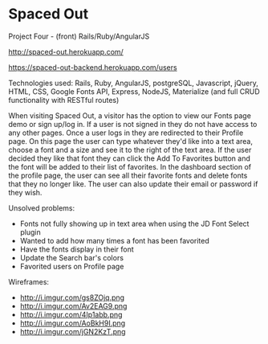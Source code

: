 # Spaced Out
Project Four - (front) Rails/Ruby/AngularJS

http://spaced-out.herokuapp.com/

https://spaced-out-backend.herokuapp.com/users

Technologies used: Rails, Ruby, AngularJS, postgreSQL, Javascript, jQuery, HTML, CSS, Google Fonts API, Express, NodeJS, Materialize (and full CRUD functionality with RESTful routes)

When visiting Spaced Out, a visitor has the option to view our Fonts page demo or sign up/log in. If a user is not signed in they do not have access to any other pages. Once a user logs in they are redirected to their Profile page. On this page the user can type whatever they'd like into a text area, choose a font and a size and see it to the right of the text area. If the user decided they like that font they can click the Add To Favorites button and the font will be added to their list of favorites. In the dashboard section of the profile page, the user can see all their favorite fonts and delete fonts that they no longer like. The user can also update their email or password if they wish.

Unsolved problems:
- Fonts not fully showing up in text area when using the JD Font Select plugin
- Wanted to add how many times a font has been favorited
- Have the fonts display in their font
- Update the Search bar's colors
- Favorited users on Profile page

Wireframes:
- http://i.imgur.com/gs8ZOjq.png
- http://i.imgur.com/Av2EAG9.png
- http://i.imgur.com/4Ip1abb.png
- http://i.imgur.com/AoBkH9I.png
- http://i.imgur.com/jGN2KzT.png

